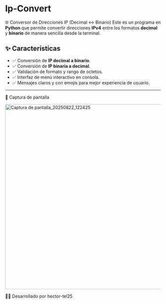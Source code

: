 # Ip-Convert
🌐 Conversor de Direcciones IP (Decimal ↔ Binario)
Este es un programa en **Python** que permite convertir direcciones **IPv4** entre los formatos **decimal** y **binario** de manera sencilla desde la terminal.

## ✨ Características
- ✅ Conversión de **IP decimal a binario**.  
- ✅ Conversión de **IP binaria a decimal**.  
- ✅ Validación de formato y rango de octetos.  
- ✅ Interfaz de menú interactivo en consola.  
- ✅ Mensajes claros y con emojis para mejor experiencia de usuario.  

---

:camera_flash: Captura de pantalla

<img width="1041" height="600" alt="Captura de pantalla_20250822_122425" src="https://github.com/user-attachments/assets/7efc732a-396f-4a3e-9ac3-866a0114db42" />

👨‍💻 Desarrollado por hector-tel25
